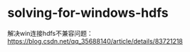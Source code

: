# solving-for-windows-hdfs
解决win连接hdfs不兼容问题：https://blog.csdn.net/qq_35688140/article/details/83721218
